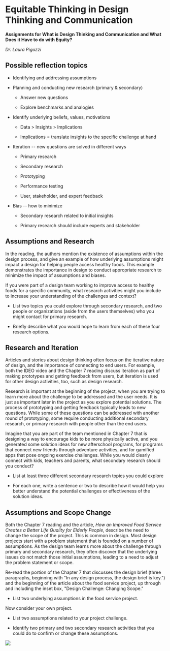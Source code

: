# Equitable Thinking in Design Thinking and Communication

**Assignments for What is Design Thinking and Communication and What Does it Have to do with Equity?**

_Dr. Laura Pigozzi_

## Possible reflection topics

- Identifying and addressing assumptions

- Planning and conducting new research (primary & secondary)

  - Answer new questions

  - Explore benchmarks and analogies

- Identify underlying beliefs, values, motivations

  - Data \> Insights \> Implications

  - Implications = translate insights to the specific challenge at hand

- Iteration -- new questions are solved in different ways

  - Primary research

  - Secondary research

  - Prototyping

  - Performance testing

  - User, stakeholder, and expert feedback

- Bias -- how to minimize

  - Secondary research related to initial insights

  - Primary research should include experts and stakeholder

## Assumptions and Research

In the reading, the authors mention the existence of assumptions within the design process, and give an example of how underlying assumptions might impact a design for helping people access healthy foods. This example demonstrates the importance in design to conduct appropriate research to minimize the impact of assumptions and biases.

If you were part of a design team working to improve access to healthy foods for a specific community, what research activities might you include to increase your understanding of the challenges and context?

- List two topics you could explore through secondary research, and two people or organizations (aside from the users themselves) who you might contact for primary research.

- Briefly describe what you would hope to learn from each of these four research options.

## Research and Iteration

Articles and stories about design thinking often focus on the iterative nature of design, and the importance of connecting to end users. For example, both the IDEO video and the Chapter 7 reading discuss iteration as part of making prototypes and getting feedback from users, but iteration is used for other design activities, too, such as design research.

Research is important at the beginning of the project, when you are trying to learn more about the challenge to be addressed and the user needs. It is just as important later in the project as you explore potential solutions. The process of prototyping and getting feedback typically leads to new questions. While some of these questions can be addressed with another round of prototyping, some require conducting additional secondary research, or primary research with people other than the end users.

Imagine that you are part of the team mentioned in Chapter 7 that is designing a way to encourage kids to be more physically active, and you generated some solution ideas for new afterschool programs, for programs that connect new friends through adventure activities, and for gamified apps that pose ongoing exercise challenges. While you would clearly connect with kids, teachers and parents, what secondary research should you conduct?

- List at least three different secondary research topics you could explore

- For each one, write a sentence or two to describe how it would help you better understand the potential challenges or effectiveness of the solution ideas.

## Assumptions and Scope Change

Both the Chapter 7 reading and the article, _How an Improved Food Service Creates a Better Life Quality for Elderly People_, describe the need to change the scope of the project. This is common in design. Most design projects start with a problem statement that is founded on a number of assumptions. As the design team learns more about the challenge through primary and secondary research, they often discover that the underlying issues do not match those initial assumptions, leading to a need to adjust the problem statement or scope.

Re-read the portion of the Chapter 7 that discusses the design brief (three paragraphs, beginning with "In any design process, the design brief is key.") and the beginning of the article about the food service project, up through and including the inset box, "Design Challenge: Changing Scope."

- List two underlying assumptions in the food service project.

Now consider your own project.

- List two assumptions related to your project challenge.

- Identify two primary and two secondary research activities that you could do to confirm or change these assumptions.

![](_static/chapter1/1.png)
